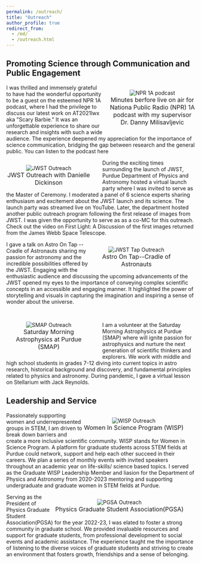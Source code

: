 ```yaml
---
permalink: /outreach/
title: "Outreach"
author_profile: true
redirect_from: 
  - /md/
  - /outreach.html
---
```

<h2>Promoting Science through Communication and Public Engagement</h2>

<p style="text-align:center;max-width:45%;margin-left:20px;padding-bottom:-50px;display:block;float:right;vertical-align:top"><img src="https://bsubraya.github.io/images/NPR1A.jpeg" alt="NPR 1A podcast" data-api-endpoint="https://bsubraya.github.io/images/NPR1A.jpeg" data-api-returntype="File" /><br /><span style="font-size: medium;">Minutes berfore live on air for <a href="https://www.npr.org/podcasts/510316/1a" style="text-decoration:none">Nationa Public Radio (NPR) 1A </a> podcast with my supervisor Dr. Danny Milisavljevic</span>
</p>
<p> I was thrilled and immensely grateful to have had the wonderful opportunity to be a guest on the esteemed NPR 1A podcast, where I had the privilege to discuss our latest work on AT2021lwx aka "Scary Barbie." It was an unforgettable experience to share our research and insights with such a wide audience. The experience deepened my appreciation for the importance of science communication, bridging the gap between research and the general public. You can listen to the podcast <a href = "https://the1a.org/segments/scientific-method-when-a-supermassive-black-hole-devours-a-star/" style="text-decoration:none">here</a></p>

<p style="text-align:center;max-width:45%;margin-right:30px;padding-bottom:-50px;display:block;float:left;vertical-align:top"><img src="https://bsubraya.github.io/images/JWST_outreach.jpeg" alt="JWST Outreach" data-api-endpoint="https://bsubraya.github.io/images/JWST_outreach.jpeg" data-api-returntype="File" /><br /><span style="font-size: medium;"> JWST Outreach with Danielle Dickinson</span>
</p>
<p> During the exciting times surrounding the launch of JWST, Purdue Department of Physics and Astronomy hosted a <a href="https://express.adobe.com/page/O66xeEfENAb9R/?_ga=2.43759777.541119511.1684420215-1579954978.1679585061" style = "text-decoration:none">virtual launch party </a> where I was invited to serve as the Master of Ceremony. I moderated a panel of 6 science experts sharing enthusiasm and excitement about the JWST launch and its science. The <a href="https://www.youtube.com/watch?v=yzqsDOQoZ1w&feature=youtu.be" style="text-decoration:none">launch party</a> was streamed live on YouTube. Later, the department hosted another public outreach program following the first release of images from JWST. I was given the opportunity to serve as as a co-MC for this outreach. Check out the video on <a href="https://www.youtube.com/watch?v=mMy0KydjJyY&t=1333s&ab_channel=SaturdayMorningAstrophysicsatPurdue" style="text-decoration:none" >First Light: A Discussion of the first images returned from the James Webb Space Telescope</a>.</p>

<p style="text-align:center;max-width:50%;margin-right:30px;padding-bottom:-50px;display:block;float:right;vertical-align:top"><img src="https://bsubraya.github.io/images/Tap_BSubrayan.jpeg" alt="JWST Tap Outreach" data-api-endpoint="https://bsubraya.github.io/images/Tap_BSubrayan.jpeg" data-api-returntype="File" /><br /><span style="font-size: medium;"> <a href="https://twitter.com/AoT_CoA" style="text-decoration:none">Astro On Tap--Cradle of Astronauts</a> </span>
</p>

<p>I gave a talk on Astro On Tap -- Cradle of Astronauts sharing my passion for astronomy and the incredible possibilities offered by the JWST. Engaging with the enthusiastic audience and discussing the upcoming advancements of the JWST opened my eyes to the importance of conveying complex scientific concepts in an accessible and engaging manner. It highlighted the power of storytelling and visuals in capturing the imagination and inspiring a sense of wonder about the universe.</p><br>

<p style="text-align:center;max-width:45%;margin-right:30px;padding-bottom:-50px;display:block;float:left;vertical-align:top"><img src="https://bsubraya.github.io/images/SMAP.jpeg" alt="SMAP Outreach" data-api-endpoint="https://bsubraya.github.io/images/SMAP.jpeg" data-api-returntype="File" /><br /><span style="font-size: medium;"> <a href="https://www.physics.purdue.edu/outreach/saturday-morning/index.html" style="text-decoration:none">Saturday Morning Astrophysics at Purdue (SMAP)</a> </span>
</p>

<p> I am a volunteer at the Saturday Morning Astrophysics at Purdue (SMAP) where will ignite passion for astrophysics and nurture the next generation of scientific thinkers and explorers. We work with middle and high school students in grades 7-12 diving into current topics in astro research, historical background and discovery, and fundamental principles related to physics and astronomy. During pandemic, I gave a <a href="https://www.youtube.com/watch?v=imOoTtWWatE&t=160s&ab_channel=SaturdayMorningAstrophysicsatPurdue" style="text-decoration:none">virtual </a> lesson on Stellarium with Jack Reynolds. </p>

<h2>Leadership and Service</h2>

<p style="text-align:center;max-width:100%;margin-right:30px;padding-bottom:-50px;display:block;float:right;vertical-align:top"><img src="https://bsubraya.github.io/images/WISP.jpg" alt="WISP Outreach" data-api-endpoint="https://bsubraya.github.io/images/WISP.jpg" data-api-returntype="File" /><br /><span style="font-size: medium;"> <a href="https://www.purdue.edu/science/wisp/graduate/index.html" style="text-decoration:none">Women In Science Program (WISP)</a> </span>
</p>

<p> Passionately supporting women and underrepresented groups in STEM, I am driven to break down barriers and create a more inclusive scientific community. <a href="https://www.purdue.edu/science/wisp/graduate/index.html" style="text-decoration:none">WISP</a> stands for Women in Science Program. A platform for graduate students across STEM fields at Purdue could network, support and help each other succeed in their careers. We plan a series of monthly events with invited speakers throughout an academic year on life-skills/ science based topics. I served as the Graduate WISP Leadership Member and liasion for the Department of Physics and Astronomy from 2020-2023 mentoring and supporting undergraduate and graduate women in STEM fields at Purdue. </p>

<p style="text-align:center;max-width:100%;margin-right:30px;padding-bottom:-50px;display:block;float:right;vertical-align:top"><img src="https://bsubraya.github.io/images/EA.jpeg" alt="PGSA Outreach" data-api-endpoint="https://bsubraya.github.io/images/EA.jpeg" data-api-returntype="File" /><br /><span style="font-size: medium;"> <a href="https://www.physics.purdue.edu/pgsa/about/index.php" style="text-decoration:none">Physics Graduate Student Association(PGSA)</a> </span>
</p>

<p> Serving as the President of <a href="https://www.physics.purdue.edu/pgsa/about/index.php" style="text-decoration:none">Physics Graduate Student Association(PGSA)</a> for the year 2022-23, I was elated to foster a strong community in graduate school. We provided invaluable resources and support for graduate students, from professional development to social events and academic assistance. The experience taught me the importance of listening to the diverse voices of graduate students and striving to create an environment that fosters growth, friendships and a sense of belonging.</p>




